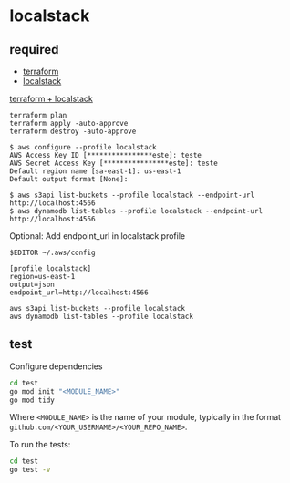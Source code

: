 # localstack

## required

- [terraform](https://developer.hashicorp.com/terraform/tutorials/aws-get-started/install-cli)
- [localstack](https://docs.localstack.cloud/getting-started/installation/)

[terraform + localstack](https://docs.localstack.cloud/user-guide/integrations/terraform/)

```shell
terraform plan
terraform apply -auto-approve
terraform destroy -auto-approve
```

```shell
$ aws configure --profile localstack
AWS Access Key ID [****************este]: teste
AWS Secret Access Key [****************este]: teste
Default region name [sa-east-1]: us-east-1
Default output format [None]:

$ aws s3api list-buckets --profile localstack --endpoint-url http://localhost:4566
$ aws dynamodb list-tables --profile localstack --endpoint-url http://localhost:4566
```

Optional: Add endpoint_url in localstack profile

```shell
$EDITOR ~/.aws/config

[profile localstack]
region=us-east-1
output=json
endpoint_url=http://localhost:4566
```

```shell
aws s3api list-buckets --profile localstack
aws dynamodb list-tables --profile localstack
```

## test

Configure dependencies

```bash
cd test
go mod init "<MODULE_NAME>"
go mod tidy
```

Where `<MODULE_NAME>` is the name of your module, typically in the format
`github.com/<YOUR_USERNAME>/<YOUR_REPO_NAME>`.

To run the tests:

```bash
cd test
go test -v
```
